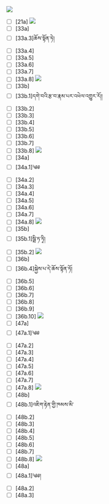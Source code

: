 ![](https://github.com/Esukhia/J018/blob/master/MRK35_SAMPLING/F/F052-0643.jpg)
- [ ] [21a]
![](https://github.com/Esukhia/J018/blob/master/MRK35_SAMPLING/F/F052-0667.jpg)
- [ ] [33a]
- [ ] [33a.3]ཆོས་སྟོན་ཏེ།
- [ ] [33a.4]
- [ ] [33a.5]
- [ ] [33a.6]
- [ ] [33a.7]
- [ ] [33a.8]
![](https://github.com/Esukhia/J018/blob/master/MRK35_SAMPLING/F/F052-0668.jpg)
- [ ] [33b]
- [ ] [33b.1]དགེ་བའི་རྩ་བ་རྣམ་པར་འཕེལ་འགྱུར་རོ།།
- [ ] [33b.2]
- [ ] [33b.3]
- [ ] [33b.4]
- [ ] [33b.5]
- [ ] [33b.6]
- [ ] [33b.7]
- [ ] [33b.8]
![](https://github.com/Esukhia/J018/blob/master/MRK35_SAMPLING/F/F052-0669.jpg)
- [ ] [34a]
- [ ] [34a.1]༄༅
- [ ] [34a.2]
- [ ] [34a.3]
- [ ] [34a.4]
- [ ] [34a.5]
- [ ] [34a.6]
- [ ] [34a.7]
- [ ] [34a.8]
![](https://github.com/Esukhia/J018/blob/master/MRK35_SAMPLING/F/F052-0670.jpg)
- [ ] [35b]
- [ ] [35b.1]སྠི་ཏ་ཏྭི།
- [ ] [35b.2]
![](https://github.com/Esukhia/J018/blob/master/MRK35_SAMPLING/F/F052-0694.jpg)
- [ ] [36b]
- [ ] [36b.4]སྐྱེས་པ་དེ་ཆོས་སྟོན་ཏོ།
- [ ] [36b.5]
- [ ] [36b.6]
- [ ] [36b.7]
- [ ] [36b.8]
- [ ] [36b.9]
- [ ] [36b.10]
![](https://github.com/Esukhia/J018/blob/master/MRK35_SAMPLING/F/F052-0695.jpg)
- [ ] [47a]
- [ ] [47a.1]༄༅
- [ ] [47a.2]
- [ ] [47a.3]
- [ ] [47a.4]
- [ ] [47a.5]
- [ ] [47a.6]
- [ ] [47a.7]
- [ ] [47a.8]
![](https://github.com/Esukhia/J018/blob/master/MRK35_SAMPLING/F/F052-0696.jpg)
- [ ] [48b]
- [ ] [48b.1]འཇིག་རྟེན་གྱི་ཁམས་མི་
- [ ] [48b.2]
- [ ] [48b.3]
- [ ] [48b.4]
- [ ] [48b.5]
- [ ] [48b.6]
- [ ] [48b.7]
- [ ] [48b.8]
![](https://github.com/Esukhia/J018/blob/master/MRK35_SAMPLING/F/F052-0697.jpg)
- [ ] [48a]
- [ ] [48a.1]༄༅།
- [ ] [48a.2]
- [ ] [48a.3]
